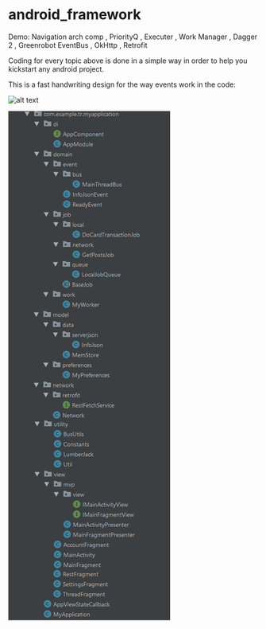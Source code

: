 # android_framework
Demo: Navigation arch comp , PriorityQ , Executer , Work Manager , Dagger 2 , Greenrobot EventBus , OkHttp , Retrofit

Coding for every topic above is done in a simple way in order to help you kickstart any android project.

This is a fast handwriting design for the way events work in the code:

![alt text](https://github.com/rai2270/android_framework/blob/master/Flow.png)

![alt text](https://github.com/rai2270/android_framework/blob/master/Structure.png)

